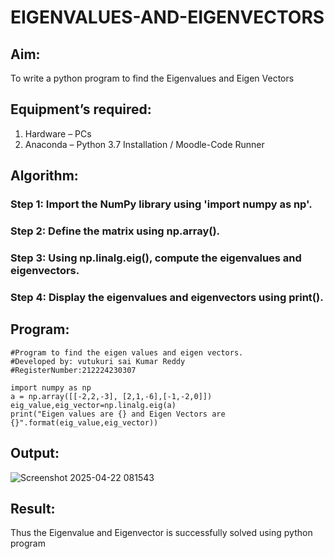 # EIGENVALUES-AND-EIGENVECTORS
## Aim:
To write a python program to find the Eigenvalues and Eigen Vectors
## Equipment’s required:
1. 	Hardware – PCs
2. 	Anaconda – Python 3.7 Installation / Moodle-Code Runner
## Algorithm:

### Step 1: Import the NumPy library using 'import numpy as np'.

### Step 2: Define the matrix using np.array().

### Step 3: Using np.linalg.eig(), compute the eigenvalues and eigenvectors.

### Step 4: Display the eigenvalues and eigenvectors using print().

## Program:
```
#Program to find the eigen values and eigen vectors.
#Developed by: vutukuri sai Kumar Reddy 
#RegisterNumber:212224230307

import numpy as np
a = np.array([[-2,2,-3], [2,1,-6],[-1,-2,0]])
eig_value,eig_vector=np.linalg.eig(a)
print("Eigen values are {} and Eigen Vectors are {}".format(eig_value,eig_vector))
```

## Output:
![Screenshot 2025-04-22 081543](https://github.com/user-attachments/assets/30de55a8-de87-49e2-8521-11fa027b3304)

## Result:
Thus the Eigenvalue and Eigenvector is successfully solved using python program
